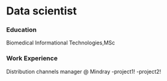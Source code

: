 # Data scientist

### Education
Biomedical Informational Technologies,MSc
### Work Experience
Distribution channels manager @ Mindray
-project1!
-project2!
